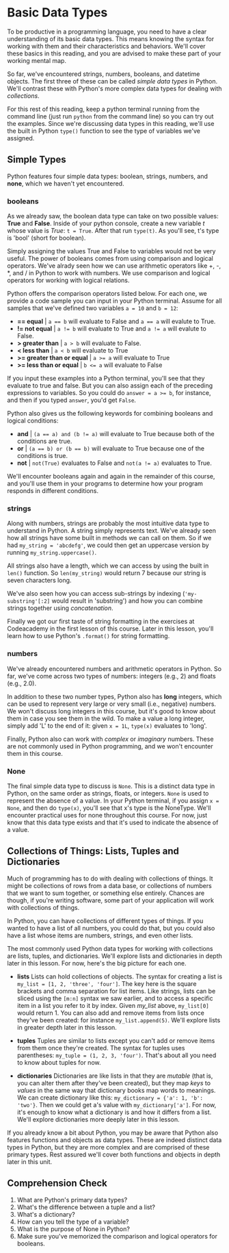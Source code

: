 [//]: <> (author: Benjamin White)
[//]: <> (type: content)
[//]: <> (time: 30)

# Basic Data Types

To be productive in a programming language, you need to have a clear understanding of its basic data types. This means knowing the syntax for working with them and their characteristics and behaviors. We'll cover these basics in this reading, and you are advised to make these part of your working mental map. 

So far, we've encountered strings, numbers, booleans, and datetime objects. The first three of these can be called *simple data types* in Python. We'll contrast these with Python's more complex data types for dealing with *collections*. 

For this rest of this reading, keep a python terminal running from the command line (just run `python` from the command line) so you can try out the examples. Since we're discussing data types in this reading, we'll use the built in Python `type()` function to see the type of variables we've assigned. 

## Simple Types

Python features four simple data types: boolean, strings, numbers, and **none**, which we haven't yet encountered. 

### booleans 

As we already saw, the boolean data type can take on two possible values: **True** and **False**. Inside of your python console, create a new variable *t* whose value is *True*: `t = True`. After that run `type(t)`. As you'll see, t's type is 'bool' (short for boolean). 

Simply assigning the values True and False to variables would not be very useful. The power of booleans comes from using comparison and logical operators. We've alrady seen how we can use arithmetic operators like +, -, *, and / in Python to work with numbers. We use comparison and logical operators for working with logical relations. 

Python offers the comparison operators listed below. For each one, we provide a code sample you can input in your Python terminal. Assume for all samples that we've defined two variables `a = 10` and `b = 12`:  

*  **== equal** |  `a == b` will evaluate to False and `a == a` will evalute to True.
*   **!= not equal** | `a != b` will evaluate to True and `a != a` will evalute to False.
*   **> greater than** | `a > b` will evaluate to False.
*   **< less than** | `a < b` will evaluate to True
*   **>= greater than or equal** | `a >= a` will evaluate to True
*   **>= less than or equal** | `b <= a` will evaluate to False

If you input these examples into a Python terminal, you'll see that they evaluate to true and false. But you can also assign each of the preceding expressions to variables. So you could do `answer = a >= b`, for instance, and then if you typed `answer`, you'd get `False`.

Python also gives us the following keywords for combining booleans and logical conditions:

*   **and** | `(a == a) and (b != a)` will evaluate to True because both of the conditions are true.
*   **or**  | `(a == b) or (b == b)` will evaluate to True because one of the conditions is true.
*   **not** | `not(True)` evaluates to False and `not(a != a)` evaluates to True. 

We'll encounter booleans again and again in the remainder of this course, and you'll use them in your programs to determine how your program responds in different conditions.

### strings 

Along with numbers, strings are probably the most intuitive data type  to understand in Python. A string simply represents text. We've already seen how all strings have some built in methods we can call on them. So if we had `my_string = 'abcdefg'`, we could then get an uppercase version by running `my_string.uppercase()`. 

All strings also have a length, which we can access by using the built in `len()` function. So `len(my_string)` would return 7 because our string is seven characters long.  

We've also seen how you can access sub-strings by indexing (`'my-substring'[:2]` would result in 'substring') and how you can combine strings together using *concatenation*. 

Finally we got our first taste of string formatting in the exercises at Codeacademy in the first lesson of this course. Later in this lesson, you'll learn how to use Python's `.format()` for string formatting.


### numbers

We've already encountered numbers and arithmetic operators in Python. So far, we've come across two types of numbers: integers (e.g., 2) and floats (e.g., 2.0). 

In addition to these two number types, Python also has **long** integers, which can be used to represent very large or very small (i.e., negative) numbers. We won't discuss long integers in this course, but it's good to know about them in case you see them in the wild. To make a value a long integer, simply add 'L' to the end of it: given `x = 1L`, `type(x)` evaluates to 'long'. 

Finally, Python also can work with *complex* or *imaginary* numbers. These are not commonly used in Python programming, and we won't encounter them in this course. 


### None 

The final simple data type to discuss is `None`. This is a distinct data type in Python, on the same order as strings, floats, or integers. `None` is used to represent the absence of a value. In your Python terminal, if you assign `x = None`, and then do `type(x)`, you'll see that x's type is the NoneType. We'll encounter practical uses for none throughout this course. For now, just know that this data type exists and that it's used to indicate the absence of a value.


## Collections of Things: Lists, Tuples and Dictionaries

Much of programming has to do with dealing with collections of things. It might be collections of rows from a data base, or collections of numbers that we want to sum together, or something else entirely. Chances are though, if you're writing software, some part of your application will work with collections of things. 

In Python, you can have collections of different types of things. If you wanted to have a list of all numbers, you could do that, but you could also have a list whose items are numbers, strings, and even other lists. 

The most commonly used Python data types for working with collections are lists, tuples, and dictionaries. We'll explore lists and dictionaries in depth later in this lesson. For now, here's the big picture for each one.

- **lists** Lists can hold collections of objects. The syntax for creating a list is `my_list = [1, 2, 'three', 'four']`. The key here is the square brackets and comma separation for list items. Like strings, lists can be sliced using the `[m:n]` syntax we saw earlier, and to access a specific item in a list you refer to it by index. Given *my_list* above, `my_list[0]` would return 1. You can also add and remove items from lists once they've been created: for instance `my_list.append(5)`. We'll explore lists in greater depth later in this lesson. 

- **tuples** Tuples are similar to lists except you can't add or remove items from them once they're created. The syntax for tuples uses parentheses: `my_tuple = (1, 2, 3, 'four')`. That's about all you need to know about tuples for now.

- **dictionaries** Dictionaries are like lists in that they are *mutable* (that is, you can alter them after they've been created), but they map *keys* to *values* in the same way that dictionary books map words to meanings. We can create dictionary like this: `my_dictionary = {'a': 1, 'b': 'two'}`. Then we could get a's value with `my_dictionary['a']`. For now, it's enough to know what a dictionary is and how it differs from a list. We'll explore dictionaries more deeply later in this lesson.


If you already know a bit about Python, you may be aware that Python also features functions and objects as data types. These are indeed distinct data types in Python, but they are more complex and are comprised of these primary types. Rest assured we'll cover both functions and objects in depth later in this unit.

## Comprehension Check

1.  What are Python's primary data types?
2.  What's the difference between a tuple and a list?
3.  What's a dictionary?
4.  How can you tell the type of a variable?
5.  What is the purpose of None in Python?
6.  Make sure you've memorized the comparison and logical operators for booleans.
